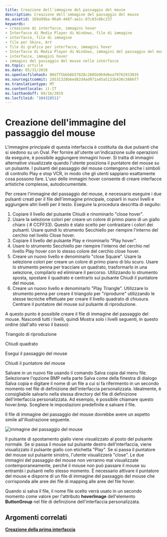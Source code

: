 ```yaml
---
title: Creazione dell'immagine del passaggio del mouse
description: Creazione dell'immagine del passaggio del mouse
ms.assetid: 169a99ba-96a0-4487-aa1c-07c83c0bc237
keywords:
- creazione di interfacce, immagini hover
- Interfacce di Media Player di Windows, file di immagine
- interfacce, file di immagine
- file per Skins, Art
- file di grafica per interfacce, immagini hover
- Interfacce di Media Player di Windows, immagini del passaggio del mouse
- interfacce, immagini hover
- immagini del passaggio del mouse nelle interfacce
ms.topic: article
ms.date: 05/31/2018
ms.openlocfilehash: 00d7f5bbb8b57820c2805b9b9d6ea79762933035
ms.sourcegitcommit: 2d531328b6ed82d4ad971a45a5131b430c5866f7
ms.translationtype: MT
ms.contentlocale: it-IT
ms.lasthandoff: 09/16/2019
ms.locfileid: "104328511"
---
```

# <a name="creating-the-hover-image"></a>Creazione dell'immagine del passaggio del mouse

L'immagine principale di questa interfaccia è costituita da due pulsanti che si siedono su un Oval. Per fornire all'utente un'indicazione sulle operazioni da eseguire, è possibile aggiungere immagini hover. Si tratta di immagini alternative visualizzate quando l'utente posiziona il puntatore del mouse su un pulsante. I pulsanti del passaggio del mouse contengono anche i simboli di controllo Play e stop VCR, in modo che gli utenti sappiano esattamente cosa possono fare. L'uso delle immagini hover consente di creare interfacce artistiche complesse, autodocumentate.

Per creare l'immagine del passaggio del mouse, è necessario eseguire i due pulsanti creati per il file dell'immagine principale, copiarli in nuovi livelli e aggiungere altri livelli per il testo. Eseguire la procedura descritta di seguito:

1.  Copiare il livello del pulsante Chiudi e rinominarlo "close hover".
2.  Usare la selezione colori per creare un colore di primo piano di un giallo chiaro ( \# CCFF33). Questo è stato scelto per contrastare i colori dei pulsanti. Usare quindi lo strumento Secchiello per riempire l'interno del cerchio nel livello Close hover.
3.  Copiare il livello del pulsante Play e rinominarlo "Play hover".
4.  Usare lo strumento Secchiello per riempire l'interno del cerchio nel livello Play hover con lo stesso colore del cerchio close hover.
5.  Creare un nuovo livello e denominarlo "close Square". Usare la selezione colori per creare un colore di primo piano di blu scuro. Usare lo strumento penna per tracciare un quadrato, trasformarlo in una selezione, compilarlo ed eliminare il percorso. Utilizzando lo strumento sposta, spostare il quadrato e centrarlo sul pulsante Chiudi il puntatore del mouse.
6.  Creare un nuovo livello e denominarlo "Play Triangle". Utilizzare lo strumento penna per creare il triangolo per "riprodurre" utilizzando le stesse tecniche effettuate per creare il livello quadrato di chiusura. Centrare il puntatore del mouse sul pulsante di riproduzione.

A questo punto è possibile creare il file di immagine del passaggio del mouse. Nascondi tutti i livelli, quindi Mostra solo i livelli seguenti, in questo ordine (dall'alto verso il basso):

Triangolo di riproduzione

Chiudi quadrato

Esegui il passaggio del mouse

Chiudi il puntatore del mouse

Salvare in un nuovo file usando il comando Salva copia dal menu file. Selezionare l'opzione BMP nella parte Salva come della finestra di dialogo Salva copia e digitare il nome di un file a cui si fa riferimento in un secondo momento nel file di definizione dell'interfaccia personalizzata. Idealmente, è consigliabile salvarlo nella stessa directory del file di definizione dell'interfaccia personalizzata. Ad esempio, è possibile chiamare questo hover.bmp. Scegliere le impostazioni predefinite e salvare il file.

Il file di immagine del passaggio del mouse dovrebbe avere un aspetto simile all'illustrazione seguente.

![immagine del passaggio del mouse](images/absam01h.png)

Il pulsante di spostamento giallo viene visualizzato al posto del pulsante normale. Se si passa il mouse sul pulsante destro dell'interfaccia, viene visualizzato il pulsante giallo con etichetta "Play". Se si passa il puntatore del mouse sul pulsante sinistro, l'utente visualizzerà "close". Le due immagini del passaggio del mouse non verranno mai visualizzate contemporaneamente, perché il mouse non può passare il mouse su entrambi i pulsanti nello stesso momento. È necessario attivare il puntatore del mouse e disporre di un file di immagine del passaggio del mouse che corrisponda alle aree dei file di mapping alle aree del file hover.

Quando si salva il file, il nome file scelto verrà usato in un secondo momento come valore per l'attributo **hoverImage** dell'elemento **ButtonGroup** nel file di definizione dell'interfaccia personalizzata.

## <a name="related-topics"></a>Argomenti correlati

<dl> <dt>

[**Creazione della prima interfaccia**](building-your-first-skin.md)
</dt> </dl>

 

 




